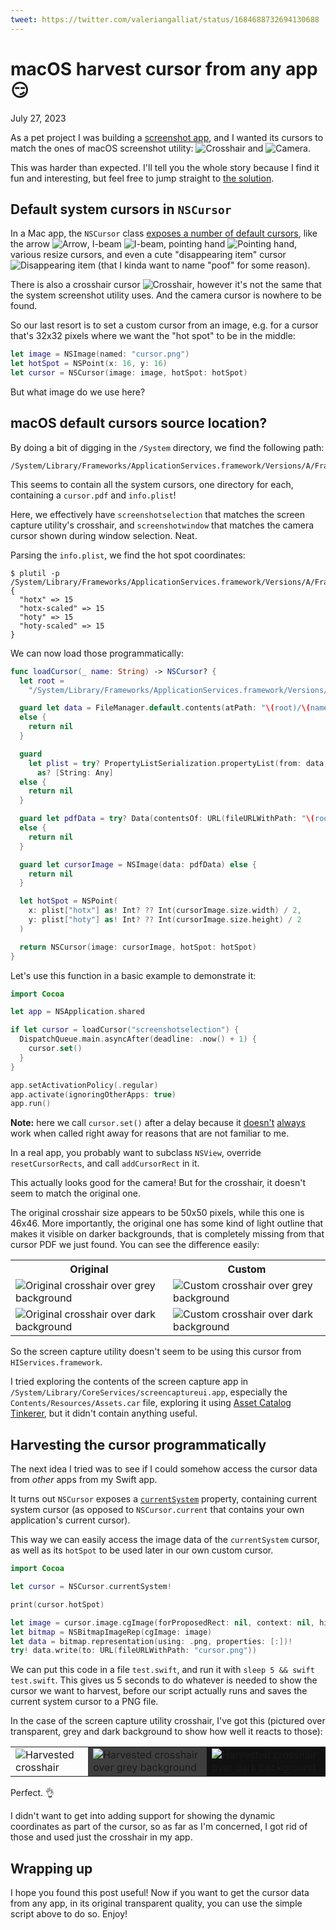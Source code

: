 ```yaml
---
tweet: https://twitter.com/valeriangalliat/status/1684688732694130688
---
```


# macOS harvest cursor from any app 😏
July 27, 2023

As a pet project I was building a [screenshot app](https://github.com/valeriangalliat/retina-screenshot),
and I wanted its cursors to match the ones of macOS screenshot utility:
<img class="fit-line-height" alt="Crosshair" srcset="../../img/2023/07/macos-cursors/crosshair.png 2x">
and <img class="fit-line-height" alt="Camera" srcset="../../img/2023/07/macos-cursors/camera.png 2x">.

This was harder than expected. I'll tell you the whole story because I
find it fun and interesting, but feel free to jump straight to [the solution](#harvesting-the-cursor-programmatically).

## Default system cursors in `NSCursor`

In a Mac app, the `NSCursor` class [exposes a number of default cursors](https://developer.apple.com/documentation/appkit/nscursor),
like the arrow <img class="fit-line-height" alt="Arrow" srcset="../../img/2023/07/macos-cursors/nscursor/arrow.png 2x">,
I-beam <img class="fit-line-height" alt="I-beam" srcset="../../img/2023/07/macos-cursors/nscursor/i-beam.png 2x">,
pointing hand <img class="fit-line-height" alt="Pointing hand" srcset="../../img/2023/07/macos-cursors/nscursor/pointing-hand.png 2x">,
various resize cursors, and even a cute "disappearing item" cursor <img class="fit-line-height" alt="Disappearing item" srcset="../../img/2023/07/macos-cursors/nscursor/disappearing-item.png 2x">
(that I kinda want to name "poof" for some reason).

There is also a crosshair cursor <img class="fit-line-height" alt="Crosshair" srcset="../../img/2023/07/macos-cursors/nscursor/crosshair.png 2x">,
however it's not the same that the system screenshot utility uses. And
the camera cursor is nowhere to be found.

So our last resort is to set a custom cursor from an image, e.g. for a
cursor that's 32x32 pixels where we want the "hot spot" to be in the
middle:

```swift
let image = NSImage(named: "cursor.png")
let hotSpot = NSPoint(x: 16, y: 16)
let cursor = NSCursor(image: image, hotSpot: hotSpot)
```

But what image do we use here?

## macOS default cursors source location?

By doing a bit of digging in the `/System` directory, we find the
following path:

```
/System/Library/Frameworks/ApplicationServices.framework/Versions/A/Frameworks/HIServices.framework/Versions/A/Resources/cursors
```

This seems to contain all the system cursors, one directory for each,
containing a `cursor.pdf` and `info.plist`!

Here, we effectively have `screenshotselection` that matches the
screen capture utility's crosshair, and `screenshotwindow` that matches
the camera cursor shown during window selection. Neat.

Parsing the `info.plist`, we find the hot spot coordinates:

```console
$ plutil -p /System/Library/Frameworks/ApplicationServices.framework/Versions/A/Frameworks/HIServices.framework/Versions/A/Resources/cursors/screenshotselection/info.plist
{
  "hotx" => 15
  "hotx-scaled" => 15
  "hoty" => 15
  "hoty-scaled" => 15
}
```

We can now load those programmatically:

```swift
func loadCursor(_ name: String) -> NSCursor? {
  let root =
    "/System/Library/Frameworks/ApplicationServices.framework/Versions/A/Frameworks/HIServices.framework/Versions/A/Resources/cursors"

  guard let data = FileManager.default.contents(atPath: "\(root)/\(name)/info.plist")
  else {
    return nil
  }

  guard
    let plist = try? PropertyListSerialization.propertyList(from: data, options: [], format: nil)
      as? [String: Any]
  else {
    return nil
  }

  guard let pdfData = try? Data(contentsOf: URL(fileURLWithPath: "\(root)/\(name)/cursor.pdf"))
  else {
    return nil
  }

  guard let cursorImage = NSImage(data: pdfData) else {
    return nil
  }

  let hotSpot = NSPoint(
    x: plist["hotx"] as! Int? ?? Int(cursorImage.size.width) / 2,
    y: plist["hoty"] as! Int? ?? Int(cursorImage.size.height) / 2
  )

  return NSCursor(image: cursorImage, hotSpot: hotSpot)
}
```

Let's use this function in a basic example to demonstrate it:

```swift
import Cocoa

let app = NSApplication.shared

if let cursor = loadCursor("screenshotselection") {
  DispatchQueue.main.asyncAfter(deadline: .now() + 1) {
    cursor.set()
  }
}

app.setActivationPolicy(.regular)
app.activate(ignoringOtherApps: true)
app.run()
```

<div class="note">

**Note:** here we call `cursor.set()` after a delay because it
[doesn't](https://stackoverflow.com/a/39905020)
[always](https://stackoverflow.com/a/13848213) work when called right
away for reasons that are not familiar to me.

In a real app, you probably want to subclass `NSView`, override
`resetCursorRects`, and call `addCursorRect` in it.

</div>

This actually looks good for the camera! But for the crosshair, it
doesn't seem to match the original one.


The original crosshair size appears to be 50x50 pixels, while this one
is 46x46. More importantly, the original one has some kind of light outline
that makes it visible on darker backgrounds, that is completely missing
from that cursor PDF we just found. You can see the difference easily:

<table>
  <tr>
    <th>Original</th>
    <th>Custom</th>
  </tr>
  <tr>
    <td><img alt="Original crosshair over grey background" srcset="../../img/2023/07/macos-cursors/hiservices/orig-grey.png 2x"></td>
    <td><img alt="Custom crosshair over grey background" srcset="../../img/2023/07/macos-cursors/hiservices/custom-grey.png 2x"></td>
  </tr>
  <tr>
    <td><img alt="Original crosshair over dark background" srcset="../../img/2023/07/macos-cursors/hiservices/orig-dark.png 2x"></td>
    <td><img alt="Custom crosshair over dark background" srcset="../../img/2023/07/macos-cursors/hiservices/custom-dark.png 2x"></td>
  </tr>
</table>

So the screen capture utility doesn't seem to be using this cursor from
`HIServices.framework`.

I tried exploring the contents of the screen capture app in
`/System/Library/CoreServices/screencaptureui.app`, especially the
`Contents/Resources/Assets.car` file, exploring it using
[Asset Catalog Tinkerer](https://github.com/insidegui/AssetCatalogTinkerer),
but it didn't contain anything useful.

## Harvesting the cursor programmatically

The next idea I tried was to see if I could somehow access the cursor
data from _other_ apps from my Swift app.

It turns out `NSCursor` exposes a [`currentSystem`](https://developer.apple.com/documentation/appkit/nscursor/1533611-currentsystem)
property, containing current system cursor (as opposed to
`NSCursor.current` that contains your own application's current cursor).

This way we can easily access the image data of the `currentSystem`
cursor, as well as its `hotSpot` to be used later in our own custom
cursor.

```swift
import Cocoa

let cursor = NSCursor.currentSystem!

print(cursor.hotSpot)

let image = cursor.image.cgImage(forProposedRect: nil, context: nil, hints: nil)!
let bitmap = NSBitmapImageRep(cgImage: image)
let data = bitmap.representation(using: .png, properties: [:])!
try! data.write(to: URL(fileURLWithPath: "cursor.png"))
```

We can put this code in a file `test.swift`, and run it with `sleep 5 && swift test.swift`.
This gives us 5 seconds to do whatever is needed to show the cursor we
want to harvest, before our script actually runs and saves the current
system cursor to a PNG file.

In the case of the screen capture utility crosshair, I've got this
(pictured over transparent, grey and dark background to show how well it
reacts to those):

<table>
  <tr>
    <td><img alt="Harvested crosshair" srcset="../../img/2023/07/macos-cursors/crosshair-raw.png 2x"></td>
    <td style="background-color: #3f3f40"><img alt="Harvested crosshair over grey background" srcset="../../img/2023/07/macos-cursors/crosshair-raw.png 2x"></td>
    <td style="background-color: #111111"><img alt="Harvested crosshair over dark background" srcset="../../img/2023/07/macos-cursors/crosshair-raw.png 2x"></td>
  </tr>
</table>

Perfect. 👌

I didn't want to get into adding support for showing the dynamic
coordinates as part of the cursor, so as far as I'm concerned, I got rid
of those and used just the crosshair in my app.

## Wrapping up

I hope you found this post useful! Now if you want to get the cursor
data from any app, in its original transparent quality, you can use the
simple script above to do so. Enjoy!

